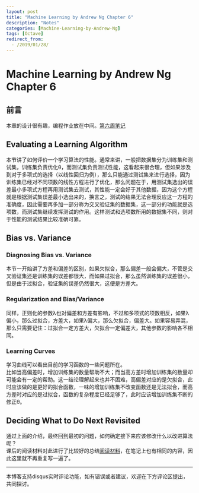 ```yaml
---
layout: post
title: "Machine Learning by Andrew Ng Chapter 6"
description: "Notes"
categories: [Machine-Learning-by-Andrew-Ng]
tags: [Octave]
redirect_from:
  - /2019/01/28/
---
```

# Machine Learning by Andrew Ng Chapter 6
 
## 前言  

本章的设计很有趣，编程作业放在中间。[第六周笔记](https://www.coursera.org/learn/machine-learning/resources/LIZza)  

## Evaluating a Learning Algorithm  

本节讲了如何评价一个学习算法的性能。通常来讲，一般把数据集分为训练集和测试集，训练集负责优化θ，而测试集负责测试性能，这看起来很合理，但如果涉及到对于多项式的选择（以线性回归为例），那么只能通过测试集来进行选择，因为训练集已经对不同项数的线性方程进行了优化，那么问题在于，用测试集选出的误差最小多项式方程再用测试集去测试，其性能一定会好于其他数据，因为这个方程就是根据测试集误差最小选出来的，换言之，测试的结果无法合理反应这一方程的准确度，因此需要再多加一部分称为交叉验证集的数据集，这一部分的功能就是选项数，而测试集继续发挥测试的作用。这样测试和选项数所用的数据集不同，则对于性能的测试结果比较准确可靠。  

## Bias vs. Variance  

### Diagnosing Bias vs. Variance  

本节一开始讲了方差和偏差的区别，如果欠拟合，那么偏差一般会偏大，不管是交叉验证集还是训练集的误差都很大，而如果过拟合，那么虽然训练集的误差很小，但是由于过拟合，验证集的误差仍然很大，这便是方差大。  

### Regularization and Bias/Variance  

同样，正则化的参数λ也对偏差和方差有影响，不过和多项式的项数相反，如果λ偏小，那么过拟合，方差大，如果λ偏大，那么欠拟合，偏差大。如果容易弄混，那么只需要记住：过拟合一定方差大，欠拟合一定偏差大，其他参数的影响各不相同。  

### Learning Curves

学习曲线可以看出目前的学习函数的一些问题所在。  
比如当高偏差时，增加训练集的数量帮助不大；而当高方差时增加训练集的数量却可能会有一定的帮助。这一结论理解起来也并不困难，高偏差对应的是欠拟合，此时应该做的是更好的拟合函数，一味的增加训练集不改变函数还是无法拟合，而高方差时对应的是过拟合，函数的复杂程度已经足够了，此时应该增加训练集不断的修正θ。   

## Deciding What to Do Next Revisited  

通过上面的介绍，最终回到最初的问题，如何确定接下来应该修改什么以改进算法呢？  
课后的阅读材料对此进行了比较好的总结[阅读材料](https://www.coursera.org/learn/machine-learning/supplement/llc5g/deciding-what-to-do-next-revisited)，在笔记上也有相同的内容，因此这里就不再重复写一遍了。  


---
本博客支持disqus实时评论功能，如有错误或者建议，欢迎在下方评论区提出，共同探讨。
